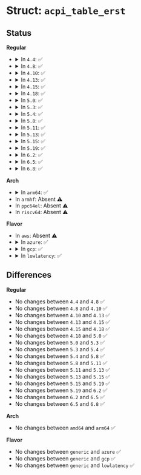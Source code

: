 # Struct: <code>acpi_table_erst</code>

## Status
<b>Regular</b>
<ul>
<li>
<details>
<summary>In <code>4.4</code>: ✅</summary>

```c
struct acpi_table_erst {
    struct acpi_table_header header;
    u32 header_length;
    u32 reserved;
    u32 entries;
};
```
</details>
</li>
<li>
<details>
<summary>In <code>4.8</code>: ✅</summary>

```c
struct acpi_table_erst {
    struct acpi_table_header header;
    u32 header_length;
    u32 reserved;
    u32 entries;
};
```
</details>
</li>
<li>
<details>
<summary>In <code>4.10</code>: ✅</summary>

```c
struct acpi_table_erst {
    struct acpi_table_header header;
    u32 header_length;
    u32 reserved;
    u32 entries;
};
```
</details>
</li>
<li>
<details>
<summary>In <code>4.13</code>: ✅</summary>

```c
struct acpi_table_erst {
    struct acpi_table_header header;
    u32 header_length;
    u32 reserved;
    u32 entries;
};
```
</details>
</li>
<li>
<details>
<summary>In <code>4.15</code>: ✅</summary>

```c
struct acpi_table_erst {
    struct acpi_table_header header;
    u32 header_length;
    u32 reserved;
    u32 entries;
};
```
</details>
</li>
<li>
<details>
<summary>In <code>4.18</code>: ✅</summary>

```c
struct acpi_table_erst {
    struct acpi_table_header header;
    u32 header_length;
    u32 reserved;
    u32 entries;
};
```
</details>
</li>
<li>
<details>
<summary>In <code>5.0</code>: ✅</summary>

```c
struct acpi_table_erst {
    struct acpi_table_header header;
    u32 header_length;
    u32 reserved;
    u32 entries;
};
```
</details>
</li>
<li>
<details>
<summary>In <code>5.3</code>: ✅</summary>

```c
struct acpi_table_erst {
    struct acpi_table_header header;
    u32 header_length;
    u32 reserved;
    u32 entries;
};
```
</details>
</li>
<li>
<details>
<summary>In <code>5.4</code>: ✅</summary>

```c
struct acpi_table_erst {
    struct acpi_table_header header;
    u32 header_length;
    u32 reserved;
    u32 entries;
};
```
</details>
</li>
<li>
<details>
<summary>In <code>5.8</code>: ✅</summary>

```c
struct acpi_table_erst {
    struct acpi_table_header header;
    u32 header_length;
    u32 reserved;
    u32 entries;
};
```
</details>
</li>
<li>
<details>
<summary>In <code>5.11</code>: ✅</summary>

```c
struct acpi_table_erst {
    struct acpi_table_header header;
    u32 header_length;
    u32 reserved;
    u32 entries;
};
```
</details>
</li>
<li>
<details>
<summary>In <code>5.13</code>: ✅</summary>

```c
struct acpi_table_erst {
    struct acpi_table_header header;
    u32 header_length;
    u32 reserved;
    u32 entries;
};
```
</details>
</li>
<li>
<details>
<summary>In <code>5.15</code>: ✅</summary>

```c
struct acpi_table_erst {
    struct acpi_table_header header;
    u32 header_length;
    u32 reserved;
    u32 entries;
};
```
</details>
</li>
<li>
<details>
<summary>In <code>5.19</code>: ✅</summary>

```c
struct acpi_table_erst {
    struct acpi_table_header header;
    u32 header_length;
    u32 reserved;
    u32 entries;
};
```
</details>
</li>
<li>
<details>
<summary>In <code>6.2</code>: ✅</summary>

```c
struct acpi_table_erst {
    struct acpi_table_header header;
    u32 header_length;
    u32 reserved;
    u32 entries;
};
```
</details>
</li>
<li>
<details>
<summary>In <code>6.5</code>: ✅</summary>

```c
struct acpi_table_erst {
    struct acpi_table_header header;
    u32 header_length;
    u32 reserved;
    u32 entries;
};
```
</details>
</li>
<li>
<details>
<summary>In <code>6.8</code>: ✅</summary>

```c
struct acpi_table_erst {
    struct acpi_table_header header;
    u32 header_length;
    u32 reserved;
    u32 entries;
};
```
</details>
</li>
</ul>
<b>Arch</b>
<ul>
<li>
<details>
<summary>In <code>arm64</code>: ✅</summary>

```c
struct acpi_table_erst {
    struct acpi_table_header header;
    u32 header_length;
    u32 reserved;
    u32 entries;
};
```
</details>
</li>
<li>
In <code>armhf</code>: Absent ⚠️
</li>
<li>
In <code>ppc64el</code>: Absent ⚠️
</li>
<li>
In <code>riscv64</code>: Absent ⚠️
</li>
</ul>
<b>Flavor</b>
<ul>
<li>
In <code>aws</code>: Absent ⚠️
</li>
<li>
<details>
<summary>In <code>azure</code>: ✅</summary>

```c
struct acpi_table_erst {
    struct acpi_table_header header;
    u32 header_length;
    u32 reserved;
    u32 entries;
};
```
</details>
</li>
<li>
<details>
<summary>In <code>gcp</code>: ✅</summary>

```c
struct acpi_table_erst {
    struct acpi_table_header header;
    u32 header_length;
    u32 reserved;
    u32 entries;
};
```
</details>
</li>
<li>
<details>
<summary>In <code>lowlatency</code>: ✅</summary>

```c
struct acpi_table_erst {
    struct acpi_table_header header;
    u32 header_length;
    u32 reserved;
    u32 entries;
};
```
</details>
</li>
</ul>

## Differences
<b>Regular</b>
<ul>
<li>
No changes between <code>4.4</code> and <code>4.8</code> ✅
</li>
<li>
No changes between <code>4.8</code> and <code>4.10</code> ✅
</li>
<li>
No changes between <code>4.10</code> and <code>4.13</code> ✅
</li>
<li>
No changes between <code>4.13</code> and <code>4.15</code> ✅
</li>
<li>
No changes between <code>4.15</code> and <code>4.18</code> ✅
</li>
<li>
No changes between <code>4.18</code> and <code>5.0</code> ✅
</li>
<li>
No changes between <code>5.0</code> and <code>5.3</code> ✅
</li>
<li>
No changes between <code>5.3</code> and <code>5.4</code> ✅
</li>
<li>
No changes between <code>5.4</code> and <code>5.8</code> ✅
</li>
<li>
No changes between <code>5.8</code> and <code>5.11</code> ✅
</li>
<li>
No changes between <code>5.11</code> and <code>5.13</code> ✅
</li>
<li>
No changes between <code>5.13</code> and <code>5.15</code> ✅
</li>
<li>
No changes between <code>5.15</code> and <code>5.19</code> ✅
</li>
<li>
No changes between <code>5.19</code> and <code>6.2</code> ✅
</li>
<li>
No changes between <code>6.2</code> and <code>6.5</code> ✅
</li>
<li>
No changes between <code>6.5</code> and <code>6.8</code> ✅
</li>
</ul>
<b>Arch</b>
<ul>
<li>
No changes between <code>amd64</code> and <code>arm64</code> ✅
</li>
</ul>
<b>Flavor</b>
<ul>
<li>
No changes between <code>generic</code> and <code>azure</code> ✅
</li>
<li>
No changes between <code>generic</code> and <code>gcp</code> ✅
</li>
<li>
No changes between <code>generic</code> and <code>lowlatency</code> ✅
</li>
</ul>
